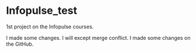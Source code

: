 # Infopulse_test
1st project on the Infopulse courses.

I made some changes.
I will except merge conflict. I made some changes on the GitHub.
